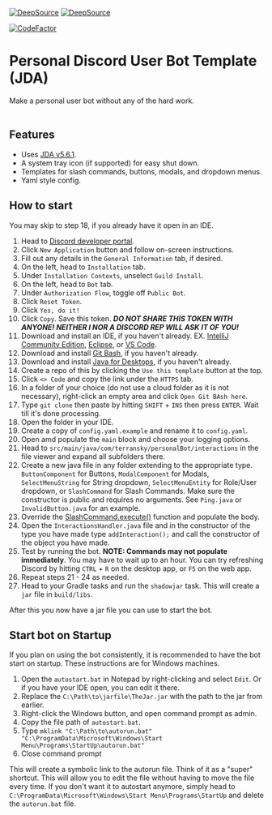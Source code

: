 [![DeepSource](https://app.deepsource.com/gh/dumbdemon/Personal-Bot-Template.svg/?label=active+issues&show_trend=true&token=WJ9wLg1ztwJLUVXMVmWRDBdI)](https://app.deepsource.com/gh/dumbdemon/Personal-Bot-Template/)
[![DeepSource](https://app.deepsource.com/gh/dumbdemon/Personal-Bot-Template.svg/?label=resolved+issues&show_trend=true&token=WJ9wLg1ztwJLUVXMVmWRDBdI)](https://app.deepsource.com/gh/dumbdemon/Personal-Bot-Template/)

[![CodeFactor](https://www.codefactor.io/repository/github/dumbdemon/personal-bot-template/badge)](https://www.codefactor.io/repository/github/dumbdemon/personal-bot-template)</br>

# Personal Discord User Bot Template (JDA)

Make a personal user bot without any of the hard work.</br></br>

## Features

- Uses [JDA v5.6.1](https://github.com/discord-jda/JDA).
- A system tray icon (if supported) for easy shut down.
- Templates for slash commands, buttons, modals, and dropdown menus.
- Yaml style config.

## How to start

You may skip to step 18, if you already have it open in an IDE.

1. Head to [Discord developer portal](https://discord.com/developers/applications).
2. Click `New Application` button and follow on-screen instructions.
3. Fill out any details in the `General Information` tab, if desired.
4. On the left, head to `Installation` tab.
5. Under `Installation Contexts`, unselect `Guild Install`.
6. On the left, head to `Bot` tab.
7. Under `Authorization Flow`, toggle off `Public Bot`.
8. Click `Reset Token`.
9. Click `Yes, do it!`
10. Click `Copy`. Save this token. ***DO NOT SHARE THIS TOKEN WITH ANYONE! NEITHER I NOR A DISCORD REP WILL ASK IT OF YOU!***
11. Download and install an IDE, if you haven't already. EX. [IntelliJ Community Edition](https://www.jetbrains.com/idea/download/), [Eclipse](https://eclipseide.org/), or [VS Code](https://code.visualstudio.com/).
12. Download and install [Git Bash](https://git-scm.com/downloads), if you haven't already.
13. Download and install [Java for Desktops](https://www.java.com/en/), if you haven't already.
14. Create a repo of this by clicking the `Use this template` button at the top.
15. Click `<> Code` and copy the link under the `HTTPS` tab.
16. In a folder of your choice (do not use a cloud folder as it is not necessary), right-click an empty area and click `Open Git BAsh here`.
17. Type `git clone` then paste by hitting `SHIFT` + `INS` then press `ENTER`. Wait till it's done processing.
18. Open the folder in your IDE.
19. Create a copy of `config.yaml.example` and rename it to `config.yaml`.
20. Open amd populate the `main` block and choose your logging options.
21. Head to `src/main/java/com/terransky/personalBot/interactions` in the file viewer and expand all subfolders there.
22. Create a new java file in any folder extending to the appropriate type. `ButtonComponent` for Buttons, `ModalComponent` for Modals, `SelectMenuString` for String dropdown, `SelectMenuEntity` for Role/User dropdown, or `SlashCommand` for Slash Commands. Make sure the constructor is public and requires no arguments. See `Ping.java` or `InvalidButton.java` for an example.
23. Override the [SlashCommand.execute()](https://github.com/dumbdemon/Personal-Bot-Template/blob/5846662e39919fca048db42c82ba661b856c252b/src/main/java/com/terransky/psersonalBot/core/interactions/SlashCommand.java#L96) function and populate the body.
24. Open the `InteractionsHandler.java` file and in the constructor of the type you have made type `addInteraction();` and call the constructor of the object you have made.
25. Test by running the bot. **NOTE: Commands may not populate immediately**. You may have to wait up to an hour. You can try refreshing Discord by hitting `CTRL` + `R` on the desktop app, or `F5` on the web app.
26. Repeat steps 21 - 24 as needed.
27. Head to your Gradle tasks and run the `shadowjar` task. This will create a `jar` file in `build/libs`.

After this you now have a jar file you can use to start the bot.

## Start bot on Startup

If you plan on using the bot consistently, it is recommended to have the bot start on startup. These instructions are for Windows machines.
1. Open the `autostart.bat` in Notepad by right-clicking and select `Edit`. Or if you have your IDE open, you can edit it there.
2. Replace the `C:\Path\to\jarfile\TheJar.jar` with the path to the jar from earlier.
3. Right-click the Windows button, and open command prompt as admin.
4. Copy the file path of `autostart.bat`.
5. Type `mklink "C:\Path\to\autorun.bat" "C:\ProgramData\Microsoft\Windows\Start Menu\Programs\StartUp\autorun.bat"`
6. Close command prompt

This will create a symbolic link to the autorun file. Think of it as a "super" shortcut. This will allow you to edit the file without having to move the file every time. If you don't want it to autostart anymore, simply head to `C:\ProgramData\Microsoft\Windows\Start Menu\Programs\StartUp` and delete the `autorun.bat` file.
